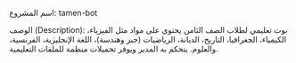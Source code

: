 

اسم المشروع:
tamen-bot

الوصف (Description):
بوت تعليمي لطلاب الصف الثامن يحتوي على مواد مثل الفيزياء، الكيمياء، الجغرافيا، التاريخ، الديانة، الرياضيات (جبر وهندسة)، اللغة الإنجليزية، الفرنسية، والعلوم. يتحكم به المدير ويوفر تحميلات منظمة للملفات التعليمية.




 
